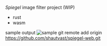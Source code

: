 _Spiegel_ image filter project (WIP)

- rust
- wasm

sample output
![sample](https://github.com/shautvast/spiegel-web/blob/main/webclient/output.jpg)
git remote add origin https://github.com/shautvast/spiegel-web.git

